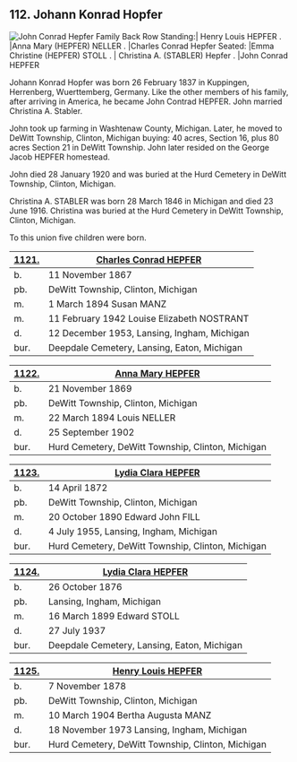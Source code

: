 ## 112. Johann Konrad Hopfer

![John Conrad Hepfer Family](../assets/img/JohnConradHepferFamilySmall.jpg)
Back Row Standing:| Henry Louis HEPFER
.                 |Anna Mary (HEPFER) NELLER
.				  |Charles Conrad Hepfer
Seated: |Emma Christine (HEPFER) STOLL
.       | Christina A. (STABLER) Hepfer
.		|John Conrad HEPFER

Johann Konrad Hopfer was born 26 February 1837 in Kuppingen, Herrenberg, Wuerttemberg, Germany.  Like the other members of his family, after arriving in America, he became John Contrad HEPFER. John married Christina A. Stabler.  

John took up farming in Washtenaw County, Michigan.  Later, he moved to DeWitt Township, Clinton, Michigan buying: 40 acres, Section 16, plus 80 acres Section 21 in DeWitt Township. John later resided on the George Jacob HEPFER homestead.  

John died 28 January 1920 and was buried at the Hurd Cemetery in DeWitt Township, Clinton, Michigan.

Christina A. STABLER was born 28 March 1846 in Michigan and died 23 June 1916.  Christina was buried at the Hurd Cemetery in DeWitt Township, Clinton, Michigan.

To this union five children were born.

| [1121.](1121) | [Charles Conrad HEPFER](1121)
| --- | ---
b. | 11 November 1867
pb. | DeWitt Township, Clinton, Michigan
m. | 1 March 1894 Susan MANZ
m. | 11 February 1942 Louise Elizabeth NOSTRANT
d. | 12 December 1953, Lansing, Ingham, Michigan
bur. | Deepdale Cemetery, Lansing, Eaton, Michigan

| [1122.](1122) | [Anna Mary HEPFER](1122)
| --- | ---
b. | 21 November 1869
pb. | DeWitt Township, Clinton, Michigan
m. | 22 March 1894 Louis NELLER
d. | 25 September 1902
bur. | Hurd Cemetery, DeWitt Township, Clinton, Michigan

| [1123.](1123) | [Lydia Clara HEPFER](1123)
| --- | ---
b. | 14 April 1872
pb. | DeWitt Township, Clinton, Michigan
m. | 20 October 1890 Edward John FILL
d. | 4 July 1955, Lansing, Ingham, Michigan
bur. | Hurd Cemetery, DeWitt Township, Clinton, Michigan

| [1124.](1124) | [Lydia Clara HEPFER](1124)
| --- | ---
b. | 26 October 1876
pb. | Lansing, Ingham, Michigan
m. | 16 March 1899 Edward STOLL
d. | 27 July 1937
bur. | Deepdale Cemetery, Lansing, Eaton, Michigan

| [1125.](1125) | [Henry Louis HEPFER](1125)
| --- | ---
b. | 7 November 1878
pb. | DeWitt Township, Clinton, Michigan
m. | 10 March 1904 Bertha Augusta MANZ
d. | 18 November 1973 Lansing, Ingham, Michigan
bur. | Hurd Cemetery, DeWitt Township, Clinton, Michigan 